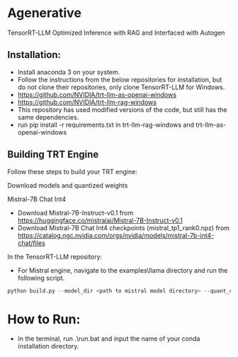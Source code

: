 # Agenerative
TensorRT-LLM Optimized Inference with RAG and Interfaced with Autogen

## Installation:
- Install anaconda 3 on your system.
- Follow the instructions from the below repositories for installation, but do not clone their repositories, only clone TensorRT-LLM for Windows.
- https://github.com/NVIDIA/trt-llm-as-openai-windows
- https://github.com/NVIDIA/trt-llm-rag-windows
- This repository has used modified versions of the code, but still has the same dependencies.
- run pip install -r requirements.txt in trt-llm-rag-windows and trt-llm-as-openai-windows

## Building TRT Engine
Follow these steps to build your TRT engine:

Download models and quantized weights

Mistral-7B Chat Int4
- Download Mistral-7B-Instruct-v0.1 from https://huggingface.co/mistralai/Mistral-7B-Instruct-v0.1
- Download Mistral-7B Chat Int4 checkpoints (mistral_tp1_rank0.npz) from https://catalog.ngc.nvidia.com/orgs/nvidia/models/mistral-7b-int4-chat/files

In the TensorRT-LLM repository:
- For Mistral engine, navigate to the examples\llama directory and run the following script.
```python
python build.py --model_dir <path to mistral model directory> --quant_ckpt_path <path to mistral_tp1_rank0.npz file> --dtype float16 --use_gpt_attention_plugin float16 --use_gemm_plugin float16 --use_weight_only --weight_only_precision int4_awq --per_group --enable_context_fmha --max_batch_size 1 --max_input_len 3500 --max_output_len 1024 --output_dir <TRT engine folder>
```

# How to Run:
- In the terminal, run .\run.bat and input the name of your conda installation directory.